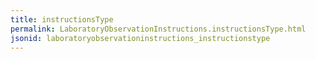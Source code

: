 ```yaml
---
title: instructionsType
permalink: LaboratoryObservationInstructions.instructionsType.html
jsonid: laboratoryobservationinstructions_instructionstype
---
```

